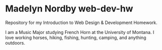 # Madelyn Nordby web-dev-hw

Repository for my Introduction to Web Design &amp; Development Homework.

I am a Music Major studying French Horn at the University of Montana. I love working horses, hiking, fishing, hunting, camping, and anything outdoors. 
